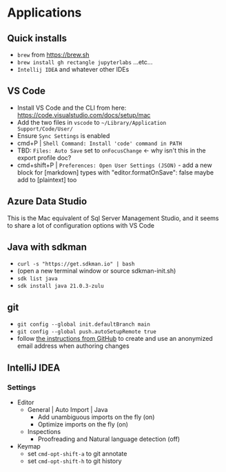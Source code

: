 # Applications

## Quick installs
* `brew` from https://brew.sh
* `brew install gh rectangle jupyterlabs` ...etc...
* `Intellij IDEA` and whatever other IDEs

## VS Code
* Install VS Code and the CLI from here: https://code.visualstudio.com/docs/setup/mac
* Add the two files in `vscode` to `~/Library/Application Support/Code/User/`
* Ensure `Sync Settings` is enabled
* cmd+P | `Shell Command: Install 'code' command in PATH`
* TBD: `Files: Auto Save` set to `onFocusChange` <- why isn't this in the export profile doc?
* cmd+shift+P | `Preferences: Open User Settings (JSON)` - add a new block for [markdown] types with "editor.formatOnSave": false
    maybe add to [plaintext] too

## Azure Data Studio
This is the Mac equivalent of Sql Server Management Studio, and it seems to share a lot of configuration options with VS Code

## Java with sdkman
* `curl -s "https://get.sdkman.io" | bash`
* (open a new terminal window or source sdkman-init.sh)
* `sdk list java`
* `sdk install java 21.0.3-zulu`

## git
* `git config --global init.defaultBranch main`
* `git config --global push.autoSetupRemote true`
* follow [the instructions from GitHub](https://docs.github.com/en/account-and-profile/setting-up-and-managing-your-personal-account-on-github/managing-email-preferences/setting-your-commit-email-address) to create and use an anonymized email address when authoring changes

## IntelliJ IDEA

### Settings
* Editor
    * General | Auto Import | Java 
        * Add unambiguous imports on the fly (on)
        * Optimize imports on the fly (on)
    * Inspections
        * Proofreading and Natural language detection (off)
* Keymap
    * set `cmd-opt-shift-a` to git annotate
    * set `cmd-opt-shift-h` to git history
    